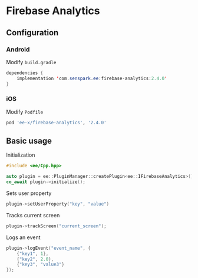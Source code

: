 # Firebase Analytics
## Configuration
### Android
Modify `build.gradle`
```java
dependencies {
    implementation 'com.senspark.ee:firebase-analytics:2.4.0'
}
```

### iOS
Modify `Podfile`
```ruby
pod 'ee-x/firebase-analytics', '2.4.0'
```

## Basic usage
Initialization
```cpp
#include <ee/Cpp.hpp>

auto plugin = ee::PluginManager::createPlugin<ee::IFirebaseAnalytics>();
co_await plugin->initialize();
```

Sets user property
```cpp
plugin->setUserProperty("key", "value")
```

Tracks current screen
```cpp
plugin->trackScreen("current_screen");
```

Logs an event
```cpp
plugin->logEvent("event_name", {
    {"key1", 1},
    {"key2", 2.0},
    {"key3", "value3"}
});
```